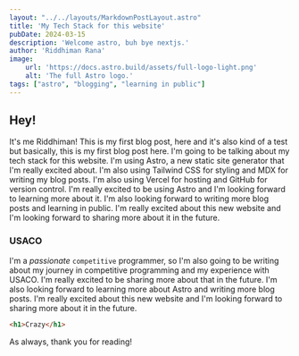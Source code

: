 ```yaml
---
layout: "../../layouts/MarkdownPostLayout.astro"
title: 'My Tech Stack for this website'
pubDate: 2024-03-15
description: 'Welcome astro, buh bye nextjs.'
author: 'Riddhiman Rana'
image:
    url: 'https://docs.astro.build/assets/full-logo-light.png'
    alt: 'The full Astro logo.'
tags: ["astro", "blogging", "learning in public"]
---
```


## Hey!

It's me Riddhiman! This is my first blog post, here and it's also kind of a test but basically, this is my first blog post here. I'm going to be talking about my tech stack for this website. I'm using Astro, a new static site generator that I'm really excited about. I'm also using Tailwind CSS for styling and MDX for writing my blog posts. I'm also using Vercel for hosting and GitHub for version control. I'm really excited to be using Astro and I'm looking forward to learning more about it. I'm also looking forward to writing more blog posts and learning in public. I'm really excited about this new website and I'm looking forward to sharing more about it in the future.

### USACO

I'm a *passionate* `competitive` programmer, so I'm also going to be writing about my journey in competitive programming and my experience with USACO. I'm really excited to be sharing more about that in the future. I'm also looking forward to learning more about Astro and writing more blog posts. I'm really excited about this new website and I'm looking forward to sharing more about it in the future.

```html
<h1>Crazy</h1>
```

As always, thank you for reading!
